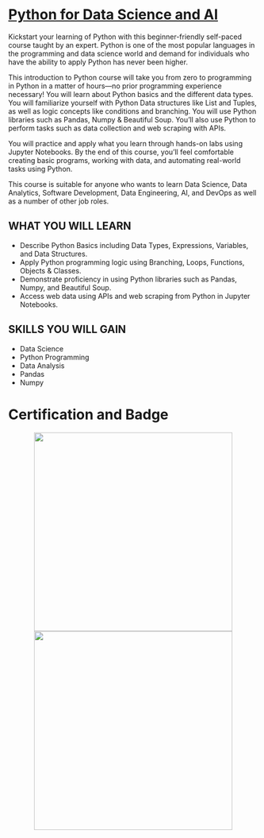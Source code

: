 # <a href="https://www.coursera.org/learn/python-for-applied-data-science-ai?specialization=ibm-data-science">Python for Data Science and AI</a>

Kickstart your learning of Python with this beginner-friendly self-paced course taught by an expert. Python is one of the most popular languages in the programming and data science world and demand for individuals who have the ability to apply Python has never been higher.  

This introduction to Python course will take you from zero to programming in Python in a matter of hours—no prior programming experience necessary! You will learn about Python basics and the different data types. You will familiarize yourself with Python Data structures like List and Tuples, as well as logic concepts like conditions and branching. You will use Python libraries such as Pandas, Numpy & Beautiful Soup. You’ll also use Python to perform tasks such as data collection and web scraping with APIs.  

You will practice and apply what you learn through hands-on labs using Jupyter Notebooks. By the end of this course, you’ll feel comfortable creating basic programs, working with data, and automating real-world tasks using Python.  

This course is suitable for anyone who wants to learn Data Science, Data Analytics, Software Development, Data Engineering, AI, and DevOps as well as a number of other job roles.  

## WHAT YOU WILL LEARN
 - Describe Python Basics including Data Types, Expressions, Variables, and Data Structures.
 - Apply Python programming logic using Branching, Loops, Functions, Objects & Classes.
 - Demonstrate proficiency in using Python libraries such as Pandas, Numpy, and Beautiful Soup.
 - Access web data using APIs and web scraping from Python in Jupyter Notebooks.   

## SKILLS YOU WILL GAIN
 - Data Science
 - Python Programming
 - Data Analysis
 - Pandas
 - Numpy

# Certification and Badge
<p align="middle">
  <a href="https://www.coursera.org/verify/CFNVUCZGSA5D"><img src="https://s3.amazonaws.com/coursera_assets/meta_images/generated/CERTIFICATE_LANDING_PAGE/CERTIFICATE_LANDING_PAGE~HQTGWPPHXSHH/CERTIFICATE_LANDING_PAGE~HQTGWPPHXSHH.jpeg" height="400"></a>
  <a href="https://www.credly.com/badges/6db9692b-b1dd-4984-84a3-eae5bf6bb301/public_url"><img src="https://images.credly.com/size/340x340/images/0571ab1d-f43b-43d9-9c68-8ebd0ebd61b7/Python_for_Data_Sci_and_AI_Foundational.png" height="400"></a>
</p>

